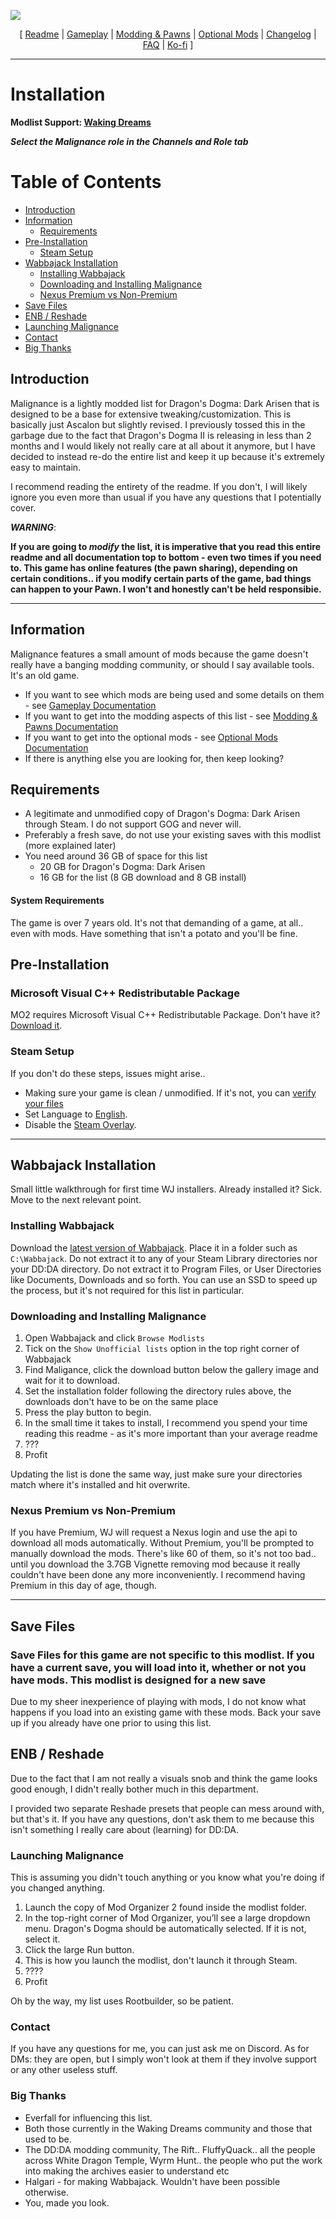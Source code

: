 ![](https://raw.githubusercontent.com/Oghma-Infinium/Malignance/main/Media/ListBanner.webp)

<p align="center">
  [ <a href="https://github.com/Oghma-Infinium/Malignance/blob/main/README.md">Readme</a> |
  <a href="https://github.com/Oghma-Infinium/Malignance/blob/main/Documentation/GAMEPLAY.md">Gameplay</a> |
  <a href="https://github.com/Oghma-Infinium/Malignance/blob/main/Documentation/MODDING%20AND%20PAWNS.md">Modding & Pawns</a> |
  <a href="https://github.com/Oghma-Infinium/Malignance/blob/main/Documentation/OPTIONAL%20MODS.md">Optional Mods</a> |
  <a href="https://github.com/Oghma-Infinium/Malignance/blob/main/CHANGELOG.md">Changelog</a> |
  <a href="https://github.com/Oghma-Infinium/Malignance/blob/main/Documentation/FAQ.md">FAQ</a> |
  <a href="https://ko-fi.com/maelstrom_">Ko-fi</a> ]
</p>

---

# Installation

**Modlist Support: [Waking Dreams](https://discord.gg/WakingDreams)** 

***Select the Malignance role in the Channels and Role tab***

# Table of Contents
- [Introduction](#introduction)
- [Information](#information)
  - [Requirements](#requirements)
- [Pre-Installation](#pre-installation)
  - [Steam Setup](#steam-setup)
- [Wabbajack Installation](#wabbajack-installation)
  - [Installing Wabbajack](#installing-wabbajack)
  - [Downloading and Installing Malignance](#downloading-and-installing-malignance)
  - [Nexus Premium vs Non-Premium](#nexus-premium-vs-non-premium)
- [Save Files](#save-files)
- [ENB / Reshade](#enb--reshade)
- [Launching Malignance](#launching-malignance)
- [Contact](#contact)
- [Big Thanks](#big-thanks)
  

## Introduction

Malignance is a lightly modded list for Dragon's Dogma: Dark Arisen that is designed to be a base for extensive tweaking/customization. This is basically just Ascalon but slightly revised. I previously tossed this in the garbage due to the fact that Dragon's Dogma II is releasing in less than 2 months and I would likely not really care at all about it anymore, but I have decided to instead re-do the entire list and keep it up because it's extremely easy to maintain.

I recommend reading the entirety of the readme. If you don't, I will likely ignore you even more than usual if you have any questions that I potentially cover.

***WARNING***: 

**If you are going to *modify* the list, it is imperative that you read this entire readme and all documentation top to bottom - even two times if you need to. This game has online features (the pawn sharing), depending on certain conditions.. if you modify certain parts of the game, bad things can happen to your Pawn. I won't and honestly can't be held responsibie.**

---

## Information

Malignance features a small amount of mods because the game doesn't really have a banging modding community, or should I say available tools. It's an old game.

- If you want to see which mods are being used and some details on them - see [Gameplay Documentation](https://github.com/Oghma-Infinium/Malignance/blob/main/Documentation/GAMEPLAY.md)
- If you want to get into the modding aspects of this list - see [Modding & Pawns Documentation](https://github.com/Oghma-Infinium/Malignance/blob/main/Documentation/MODDING%20AND%20PAWNS.md)
- If you want to get into the optional mods - see [Optional Mods Documentation](https://github.com/Oghma-Infinium/Malignance/blob/main/Documentation/OPTIONAL%20MODS.md)
- If there is anything else you are looking for, then keep looking?

## Requirements 

- A legitimate and unmodified copy of Dragon's Dogma: Dark Arisen through Steam. I do not support GOG and never will.
- Preferably a fresh save, do not use your existing saves with this modlist (more explained later)
- You need around 36 GB of space for this list
   - 20 GB for Dragon's Dogma: Dark Arisen
   - 16 GB for the list (8 GB download and 8 GB install)
  
#### System Requirements

The game is over 7 years old. It's not that demanding of a game, at all.. even with mods. Have something that isn't a potato and you'll be fine. 

## Pre-Installation

### Microsoft Visual C++ Redistributable Package

MO2 requires Microsoft Visual C++ Redistributable Package. Don't have it? [Download it](https://aka.ms/vs/16/release/vc_redist.x64.exe).

### Steam Setup

If you don't do these steps, issues might arise..

- Making sure your game is clean / unmodified. If it's not, you can [verify your files](https://raw.githubusercontent.com/Oghma-Infinium/Malignance/main/Media/Verify.png)
- Set Language to [English](https://raw.githubusercontent.com/Oghma-Infinium/Malignance/main/Media/English.png).
- Disable the [Steam Overlay](https://raw.githubusercontent.com/Oghma-Infinium/Malignance/main/Media/Steam%20Overlay.png).

---

## Wabbajack Installation

Small little walkthrough for first time WJ installers. Already installed it? Sick. Move to the next relevant point.

### Installing Wabbajack

Download the [latest version of Wabbajack](https://github.com/wabbajack-tools/wabbajack/releases). Place it in a folder such as `C:\Wabbajack`. Do not extract it to any of your Steam Library directories nor your DD:DA directory. Do not extract it to Program Files, or User Directories like Documents, Downloads and so forth. You can use an SSD to speed up the process, but it's not required for this list in particular.

### Downloading and Installing Malignance

1. Open Wabbajack and click `Browse Modlists`
2. Tick on the `Show Unofficial lists` option in the top right corner of Wabbajack
3. Find Maligance, click the download button below the gallery image and wait for it to download.
4. Set the installation folder following the directory rules above, the downloads don't have to be on the same place
5. Press the play button to begin.
6. In the small time it takes to install, I recommend you spend your time reading this readme - as it's more important than your average readme
7. ???
8. Profit

Updating the list is done the same way, just make sure your directories match where it's installed and hit overwrite.

### Nexus Premium vs Non-Premium

If you have Premium, WJ will request a Nexus login and use the api to download all mods automatically. Without Premium, you'll be prompted to manually download the mods. There's like 60 of them, so it's not too bad.. until you download the 3.7GB Vignette removing mod because it really couldn't have been done any more inconveniently. I recommend having Premium in this day of age, though.

---

## Save Files

### **Save Files for this game are not specific to this modlist. If you have a current save, you will load into it, whether or not you have mods. This modlist is designed for a new save**

Due to my sheer inexperience of playing with mods, I do not know what happens if you load into an existing game with these mods. Back your save up if you already have one prior to using this list.

## ENB / Reshade

Due to the fact that I am not really a visuals snob and think the game looks good enough, I didn't really bother much in this department.

I provided two separate Reshade presets that people can mess around with, but that's it. If you have any questions, don't ask them to me because this isn't something I really care about (learning) for DD:DA.

### Launching Malignance

This is assuming you didn't touch anything or you know what you're doing if you changed anything.

1. Launch the copy of Mod Organizer 2 found inside the modlist folder.
2. In the top-right corner of Mod Organizer, you’ll see a large dropdown menu. Dragon's Dogma should be automatically selected. If it is not, select it.
3. Click the large Run button.
4. This is how you launch the modlist, don't launch it through Steam.
5. ????
6. Profit

Oh by the way, my list uses Rootbuilder, so be patient.

### Contact

If you have any questions for me, you can just ask me on Discord. As for DMs: they are open, but I simply won't look at them if they involve support or any other useless stuff. 

### Big Thanks

- Everfall for influencing this list.
- Both those currently in the Waking Dreams community and those that used to be.
- The DD:DA modding community, The Rift.. FluffyQuack.. all the people across White Dragon Temple, Wyrm Hunt.. the people who put the work into making the archives easier to understand etc
- Halgari - for making Wabbajack. Wouldn't have been possible otherwise.
- You, made you look.
